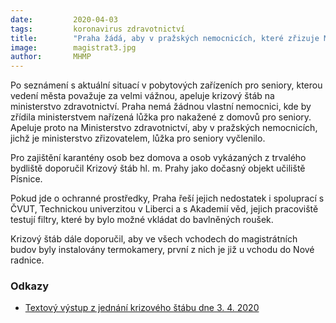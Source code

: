 ```yaml
---
date:         2020-04-03
tags:         koronavirus zdravotnictví
title:        "Praha žádá, aby v pražských nemocnicích, které zřizuje Ministerstvo zdravotnictví, byla vyčleněna lůžka pro seniory"
image: 	      magistrat3.jpg
author:       MHMP
---
```


Po seznámení s aktuální situací v pobytových zařízeních pro seniory, kterou vedení města považuje za velmi vážnou, apeluje krizový štáb na ministerstvo zdravotnictví. Praha nemá žádnou vlastní nemocnici, kde by zřídila ministerstvem nařízená lůžka pro nakažené z domovů pro seniory. Apeluje proto na Ministerstvo zdravotnictví, aby v pražských nemocnicích, jichž je ministerstvo zřizovatelem, lůžka pro seniory vyčlenilo.

Pro zajištění karantény osob bez domova a osob vykázaných z trvalého bydliště doporučil Krizový štáb hl. m. Prahy jako dočasný objekt učiliště Písnice.

Pokud jde o ochranné prostředky, Praha řeší jejich nedostatek i spoluprací s ČVUT, Technickou univerzitou v Liberci a s Akademií věd, jejich pracoviště testují filtry, které by bylo možné vkládat do bavlněných roušek.

Krizový štáb dále doporučil, aby ve všech vchodech do magistrátních budov byly instalovány termokamery, první z nich je již u vchodu do Nové radnice.

### Odkazy 

* [Textový výstup z jednání krizového štábu dne 3. 4. 2020](/assets/pdf/ks-vystup5.pdf)
